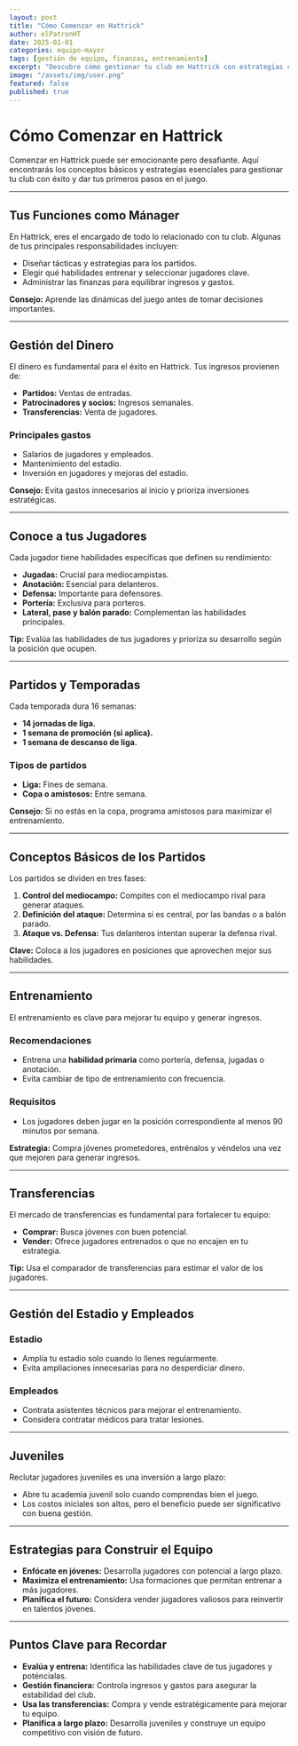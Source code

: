 ```yaml
---
layout: post
title: "Cómo Comenzar en Hattrick"
author: elPatronHT
date: 2025-01-01
categories: equipo-mayor
tags: [gestión de equipo, finanzas, entrenamiento]
excerpt: "Descubre cómo gestionar tu club en Hattrick con estrategias clave para principiantes."
image: "/assets/img/user.png"
featured: false
published: true
---
```


# Cómo Comenzar en Hattrick

Comenzar en Hattrick puede ser emocionante pero desafiante. Aquí encontrarás los conceptos básicos y estrategias esenciales para gestionar tu club con éxito y dar tus primeros pasos en el juego.

---

## Tus Funciones como Mánager

En Hattrick, eres el encargado de todo lo relacionado con tu club. Algunas de tus principales responsabilidades incluyen:

- Diseñar tácticas y estrategias para los partidos.
- Elegir qué habilidades entrenar y seleccionar jugadores clave.
- Administrar las finanzas para equilibrar ingresos y gastos.

**Consejo:** Aprende las dinámicas del juego antes de tomar decisiones importantes.

---

## Gestión del Dinero

El dinero es fundamental para el éxito en Hattrick. Tus ingresos provienen de:

- **Partidos:** Ventas de entradas.
- **Patrocinadores y socios:** Ingresos semanales.
- **Transferencias:** Venta de jugadores.

### Principales gastos

- Salarios de jugadores y empleados.
- Mantenimiento del estadio.
- Inversión en jugadores y mejoras del estadio.

**Consejo:** Evita gastos innecesarios al inicio y prioriza inversiones estratégicas.

---

## Conoce a tus Jugadores

Cada jugador tiene habilidades específicas que definen su rendimiento:

- **Jugadas:** Crucial para mediocampistas.
- **Anotación:** Esencial para delanteros.
- **Defensa:** Importante para defensores.
- **Portería:** Exclusiva para porteros.
- **Lateral, pase y balón parado:** Complementan las habilidades principales.

**Tip:** Evalúa las habilidades de tus jugadores y prioriza su desarrollo según la posición que ocupen.

---

## Partidos y Temporadas

Cada temporada dura 16 semanas:

- **14 jornadas de liga.**
- **1 semana de promoción (si aplica).**
- **1 semana de descanso de liga.**

### Tipos de partidos

- **Liga:** Fines de semana.
- **Copa o amistosos:** Entre semana.

**Consejo:** Si no estás en la copa, programa amistosos para maximizar el entrenamiento.

---

## Conceptos Básicos de los Partidos

Los partidos se dividen en tres fases:

1. **Control del mediocampo:** Compites con el mediocampo rival para generar ataques.
2. **Definición del ataque:** Determina si es central, por las bandas o a balón parado.
3. **Ataque vs. Defensa:** Tus delanteros intentan superar la defensa rival.

**Clave:** Coloca a los jugadores en posiciones que aprovechen mejor sus habilidades.

---

## Entrenamiento

El entrenamiento es clave para mejorar tu equipo y generar ingresos.

### Recomendaciones

- Entrena una **habilidad primaria** como portería, defensa, jugadas o anotación.
- Evita cambiar de tipo de entrenamiento con frecuencia.

### Requisitos

- Los jugadores deben jugar en la posición correspondiente al menos 90 minutos por semana.

**Estrategia:** Compra jóvenes prometedores, entrénalos y véndelos una vez que mejoren para generar ingresos.

---

## Transferencias

El mercado de transferencias es fundamental para fortalecer tu equipo:

- **Comprar:** Busca jóvenes con buen potencial.
- **Vender:** Ofrece jugadores entrenados o que no encajen en tu estrategia.

**Tip:** Usa el comparador de transferencias para estimar el valor de los jugadores.

---

## Gestión del Estadio y Empleados

### Estadio

- Amplía tu estadio solo cuando lo llenes regularmente.
- Evita ampliaciones innecesarias para no desperdiciar dinero.

### Empleados

- Contrata asistentes técnicos para mejorar el entrenamiento.
- Considera contratar médicos para tratar lesiones.

---

## Juveniles

Reclutar jugadores juveniles es una inversión a largo plazo:

- Abre tu academia juvenil solo cuando comprendas bien el juego.
- Los costos iniciales son altos, pero el beneficio puede ser significativo con buena gestión.

---

## Estrategias para Construir el Equipo

- **Enfócate en jóvenes:** Desarrolla jugadores con potencial a largo plazo.
- **Maximiza el entrenamiento:** Usa formaciones que permitan entrenar a más jugadores.
- **Planifica el futuro:** Considera vender jugadores valiosos para reinvertir en talentos jóvenes.

---

## Puntos Clave para Recordar

- **Evalúa y entrena:** Identifica las habilidades clave de tus jugadores y poténcialas.
- **Gestión financiera:** Controla ingresos y gastos para asegurar la estabilidad del club.
- **Usa las transferencias:** Compra y vende estratégicamente para mejorar tu equipo.
- **Planifica a largo plazo:** Desarrolla juveniles y construye un equipo competitivo con visión de futuro.
